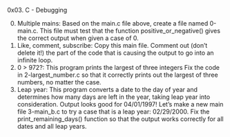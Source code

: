 0x03. C - Debugging

0. Multiple mains: Based on the main.c file above, create a file named 0-main.c. This file must test that the function positive_or_negative() gives the correct output when given a case of 0.
1. Like, comment, subscribe: Copy this main file. Comment out (don’t delete it!) the part of the code that is causing the output to go into an infinite loop.
2. 0 > 972?: This program prints the largest of three integers Fix the code in 2-largest_number.c so that it correctly prints out the largest of three numbers, no matter the case.
3. Leap year: This program converts a date to the day of year and determines how many days are left in the year, taking leap year into consideration. Output looks good for 04/01/1997! Let’s make a new main file 3-main_b.c to try a case that is a leap year: 02/29/2000. Fix the print_remaining_days() function so that the output works correctly for all dates and all leap years.

